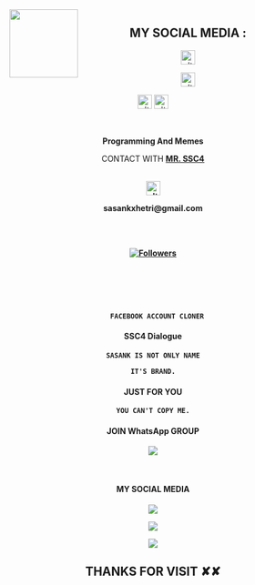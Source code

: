 <img src="https://github.com/Sasank-chhe/Sasank-chhe/blob/main/IMAGE/SSC4.gif" width="120" height="120" align="left">

<center>

  

  

 

   ##  MY SOCIAL MEDIA : <br>

<a href="https://Instagram.com/sasankxhetri4" target="_blank"><img src="https://github.com/1Sasank-chhe/Sasank-chhe/blob/main/IMAGE/instagram.png" alt="alt text" width="25" height="25"></a> 

<a href="https://chat.whatsapp.com/HDwWCxOCiofEiohIuwjv19"><img src="https://github.com/Sasank-chhe/Sasank-chhe/blob/main/IMAGE/whatsapp.png" alt="alt text" width="25" height="25"></a>

<a href="https://www.facebook.com/SASANK04" target="_blank"><img src="https://github.com/Sasank-chhe/Sasank-chhe/blob/main/IMAGE/facebook.png" alt="alt text" width="25" height="25"></a> <a href="https://youtube.com/channel/UCUYoS0NYj1OMM2KrbEgE-kw"><img src="https://github.com/Sasank-chhe/Sasank-chhe/blob/main/IMAGE/youtube.png" alt="alt text" width="25" height="25"></a> 

&nbsp;&nbsp;     &nbsp;&nbsp;    &nbsp;&nbsp;   &nbsp;&nbsp;   &nbsp;&nbsp;

  

____Programming And Memes____

CONTACT WITH <a href="https://github.com/Sasank-chhe"><b>MR. SSC4 </a> </br><br>

<img src="https://github.com/Sasank-chhe/SSC4/blob/main/IMAGE/contact.png" alt="alt text" width="25" height="25"> <br>

<p>sasankxhetri@gmail.com</p>  <br> <br> 

<a href="https://github.com/Sasank-chhe/followers">

<img title="Followers" src="https://img.shields.io/github/followers/Sasank-chhe?label=Followers&color=blue&style=flat-square"></a>

<br>















  </a>

  <a href="https://github.com/Sasank-chhe">



  </a>

<br>

<a href="https://github.com/Sasank-chhe">



  </a>

<br>

<a href="https://github.com/Sasank-chhe">

  </a>

</div>

</br>

<p align="center">

      FACEBOOK ACCOUNT CLONER

</p>

#### SSC4 Dialogue

```
SASANK IS NOT ONLY NAME

IT'S BRAND.

```

#### JUST FOR YOU

```
YOU CAN'T COPY ME.

```

#### JOIN WhatsApp GROUP <br>

[![](https://img.shields.io/badge/WhatsApp-black?logo=WhatsApp&logoColor=blue&labelColor=black)](https://chat.whatsapp.com/HDwWCxOCiofEiohIuwjv19)

<br>

#### MY SOCIAL MEDIA

[![](https://img.shields.io/badge/Github-black?logo=Github&logoColor=red&labelColor=black)](https://github.com/Sasank-chhe) <br>

[![](https://img.shields.io/badge/Facebook-black?logo=Facebook&logoColor=red&labelColor=black)](https://www.facebook.com/SASANK04) <br>

[![](https://img.shields.io/badge/Instagram-black?logo=Instagram&logoColor=red&labelColor=black)](https://www.instagram.com/sasankxhetri4) <br>

<h2> THANKS FOR VISIT ✘✘ <h2\>

